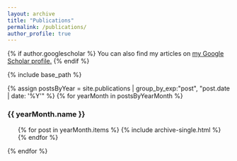 ```yaml
---
layout: archive
title: "Publications"
permalink: /publications/
author_profile: true
---
```


{% if author.googlescholar %}
  You can also find my articles on <u><a href="{{author.googlescholar}}">my Google Scholar profile</a>.</u>
{% endif %}

{% include base_path %}

{% assign postsByYear = site.publications | group_by_exp:"post", "post.date | date: '%Y'"  %}
{% for yearMonth in postsByYearMonth %}
  <h3>{{ yearMonth.name }}</h3>
    <ul>
      {% for post in yearMonth.items %}
          {% include archive-single.html %}
      {% endfor %}
    </ul>
{% endfor %}

